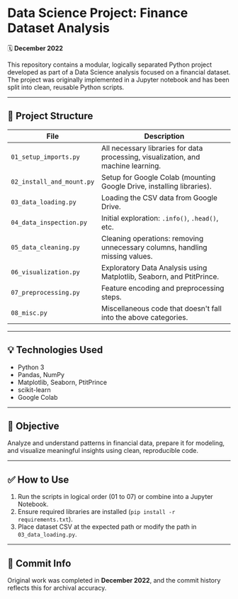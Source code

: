 # Data Science Project: Finance Dataset Analysis

🗓️ **December 2022**

This repository contains a modular, logically separated Python project developed as part of a Data Science analysis focused on a financial dataset. The project was originally implemented in a Jupyter notebook and has been split into clean, reusable Python scripts.

---

## 📂 Project Structure

| File | Description |
|------|-------------|
| `01_setup_imports.py` | All necessary libraries for data processing, visualization, and machine learning. |
| `02_install_and_mount.py` | Setup for Google Colab (mounting Google Drive, installing libraries). |
| `03_data_loading.py` | Loading the CSV data from Google Drive. |
| `04_data_inspection.py` | Initial exploration: `.info()`, `.head()`, etc. |
| `05_data_cleaning.py` | Cleaning operations: removing unnecessary columns, handling missing values. |
| `06_visualization.py` | Exploratory Data Analysis using Matplotlib, Seaborn, and PtitPrince. |
| `07_preprocessing.py` | Feature encoding and preprocessing steps. |
| `08_misc.py` | Miscellaneous code that doesn't fall into the above categories. |

---

## 💡 Technologies Used

- Python 3
- Pandas, NumPy
- Matplotlib, Seaborn, PtitPrince
- scikit-learn
- Google Colab

---

## 🧠 Objective

Analyze and understand patterns in financial data, prepare it for modeling, and visualize meaningful insights using clean, reproducible code.

---

## ✅ How to Use

1. Run the scripts in logical order (01 to 07) or combine into a Jupyter Notebook.
2. Ensure required libraries are installed (`pip install -r requirements.txt`).
3. Place dataset CSV at the expected path or modify the path in `03_data_loading.py`.

---

## 📅 Commit Info

Original work was completed in **December 2022**, and the commit history reflects this for archival accuracy.

